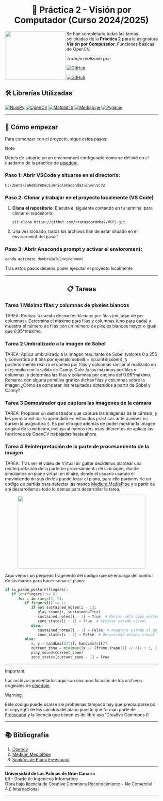 
<h1 align="center">🌟 Práctica 2 - Visión por Computador (Curso 2024/2025)</h1>

<img align="left" width="200" height="160" src="https://github.com/user-attachments/assets/4734d432-0024-4c4b-b7c9-d80cd840820b"></a>
Se han completado todas las tareas solicitadas de la **Práctica 2** para la asignatura **Visión por Computador**. Funciones básicas de OpenCV.

*Trabajo realizado por*:

[![GitHub](https://img.shields.io/badge/GitHub-Heliot%20J.%20Segura%20Gonzalez-green?style=flat-square&logo=github)](https://github.com/kratoscordoba7)

[![GitHub](https://img.shields.io/badge/GitHub-Alejandro%20David%20Arzola%20Saavedra%20-red?style=flat-square&logo=github)](https://github.com/AlejandroDavidArzolaSaavedra)

## 🛠️ Librerías Utilizadas

[![NumPy](https://img.shields.io/badge/NumPy-%23013243?style=for-the-badge&logo=numpy)](Link_To_Your_NumPy_Page)
[![OpenCV](https://img.shields.io/badge/OpenCV-%23FD8C00?style=for-the-badge&logo=opencv)](Link_To_Your_OpenCV_Page)
[![Matplotlib](https://img.shields.io/badge/Matplotlib-%43FF6400?style=for-the-badge&logo=matplotlib&logoColor=white)](Link_To_Your_Matplotlib_Page)
[![Mediapipe](https://img.shields.io/badge/Mediapipe-%23D9D9D9?style=for-the-badge&logo=mediapipe)](Link_To_Your_Mediapipe_Page)
[![Pygame](https://img.shields.io/badge/Pygame-%23223B57?style=for-the-badge&logo=pygame)](Link_To_Your_Pygame_Page)


---
## 🚀 Cómo empezar

Para comenzar con el proyecto, sigue estos pasos:

> [!NOTE]  
> Debes de situarte en un environment configurado como se definió en el cuaderno de la práctica de [otsedom](https://github.com/otsedom/otsedom.github.io/blob/main/VC/P1/README.md#111-comandos-basicos-de-anaconda).

### Paso 1: Abrir VSCode y situarse en el directorio:
   
   `C:\Users\TuNombreDeUsuario\anaconda3\envs\VCP2`
   
### Paso 2: Clonar y trabajar en el proyecto localmente (VS Code)
1. **Clona el repositorio**: Ejecuta el siguiente comando en tu terminal para clonar el repositorio:
   ```bash
   git clone https://github.com/kratoscordoba7/VCP2.git
   ```
2. Una vez clonado, todos los archivos han de estar situado en el environment del paso 1

### Paso 3: Abrir Anaconda prompt y activar el envioroment:
   ```bash
   conda activate NombreDeTuEnvironment
   ```
Tras estos pasos debería poder ejecutar el proyecto localmente

---

<h2 align="center">📋 Tareas</h2>

### Tarea 1 Máximo filas y columnas de píxeles blancos 

TAREA: Realiza la cuenta de píxeles blancos por filas (en lugar de por columnas). Determina el máximo para filas y columnas (uno para cada) y muestra el número de filas con un número de píxeles blancos mayor o igual que 0.95*máximo.


### Tarea 2 Umbralizado a la imagen de Sobel

TAREA: Aplica umbralizado a la imagen resultante de Sobel (valores 0 a 255 y convertida a 8 bits por ejemplo sobel8 = np.uint8(sobel)), y posteriormente realiza el conteo por filas y columnas similar al realizado en el ejemplo con la salida de Canny. Calcula los máximos por filas y columnas, y determina las filas y columnas por encima del 0.95*máximo. Remarca con alguna primitiva gráfica dichas filas y columnas sobre la imagen ¿Cómo se comparan los resultados obtenidos a partir de Sobel y Canny?



### Tarea 3 Demostrador que captura las imágenes de la cámara

TAREA: Proponer un demostrador que capture las imágenes de la cámara, y les permita exhibir lo aprendido en estas dos prácticas ante quienes no cursen la asignatura :). Es por ello que además de poder mostrar la imagen original de la webcam, incluya al menos dos usos diferentes de aplicar las funciones de OpenCV trabajadas hasta ahora.


### Tarea 4 Reinterpretación de la parte de procesamiento de la imagen

TAREA: Tras ver el video de  Virtual air guitar decidimos plantear una reinterpretación de la parte de procesamiento de la imagen, donde simulamos un piano virtual en el aire, donde el usuario usando
el movimiendo de sus dedos puede tocar el piano, para ello partimos de un codigo de partida para detectar las manos [Medium MediaPipe](https://lvimuth.medium.com/hand-detection-in-python-using-opencv-and-mediapipe-30c7b54f5ff4) y a partir de ahi desarrollamos todo lo demas para desarrollar la tarea.

<div align="center">
   <img src="https://github.com/user-attachments/assets/16da3cc9-6f11-4c6f-a6c7-b2cd35e95779" width="420" height="240">
</div>

Aqui vemos un pequeño fragmento del codigo que se encarga del control de las manos para hacer sonar el piano:

```python
if is_piano_posture(fingers):
   if len(fingers) >= 8:
      for i in range(1, 9):
         if fingers[i] == 1:
            if not sustained_notes[i - 1]:
               play_sound(i, sustained=True)
               sustained_notes[i - 1] = True  # Marcar nota como sostenida
               zone_states[i - 1] = True  # Activar estado visual
            else:
               sustained_notes[i - 1] = False  # Resetear estado al bajar el dedo
               zone_states[i - 1] = False  # Desactivar estado visual
         else:
            x, y = handLms[8][1], handLms[8][2]
            current_zone = min(max((x // (frame.shape[1] // 8)) + 1, 1), 8)
            play_sound(current_zone)
            zone_states[current_zone - 1] = True  
```


---

> [!IMPORTANT]  
> Los archivos presentados aquí son una modificación de los archivos originales de [otsedom](https://github.com/otsedom/otsedom.github.io/tree/main/VC).

> [!WARNING]  
> Este codigo puede usarse sin problemas tampoco hay que preocuparse por el copyright de los sonidos del piano puesto que forman parte de [Freesound](https://freesound.org/) y la licencia
> que tienen es de libre uso 'Creative Commons 0'


---

## 📚 Bibliografía

1. [Opencv](https://docs.opencv.org/4.x/dc/da5/tutorial_py_drawing_functions.html)
2. [Medium MediaPipe](https://lvimuth.medium.com/hand-detection-in-python-using-opencv-and-mediapipe-30c7b54f5ff4)
3. [Sonidos de Piano Freesound](https://freesound.org/people/Jaz_the_MAN_2/packs/17749/)

---

**Universidad de Las Palmas de Gran Canaria**  
EII - Grado de Ingeniería Informática  
Obra bajo licencia de Creative Commons Reconocimiento - No Comercial 4.0 Internacional

---
